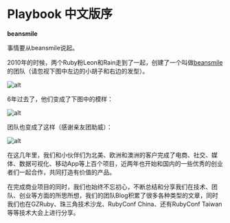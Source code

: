 # Playbook 中文版序

**beansmile**

事情要从beansmile说起。

2010年的时候，两个Ruby粉Leon和Rain走到了一起，创建了一个叫做[beansmile](http://www.beansmile.com/) 的团队（请忽视下图中左边的小胡子和右边的发型）。

![alt](http://beantalk.net/static/upload/201610/oi7rEu6vBF1gLedZP3ah1foh.jpg)

6年过去了，他们变成了下图中的模样：

![alt](http://beantalk.net/static/upload/201610/Nt8rkZQq6JL3-C6oQHxawBNh.jpg)

团队也变成了这样（感谢亲友团助威）：

![alt](http://beantalk.net/static/upload/201610/S8XRUkrMmvzk1BhEZFamBzRY.jpg)

在这几年里，我们和小伙伴们为北美、欧洲和澳洲的客户完成了电商、社交、媒体、数据可视化、移动App等上百个项目，近两年也开始和国内的一些优秀的创业者们一起合作，共同打造有价值的产品。

在完成商业项目的同时，我们也始终不忘初心，不断总结和分享我们在技术、团队、创业等方面的所思所想，我们的团队Blog积累了很多各种类型的文章，同时我们也在GZRuby、珠三角技术沙龙、RubyConf China、还有RubyConf Taiwan等等技术大会上进行分享。



